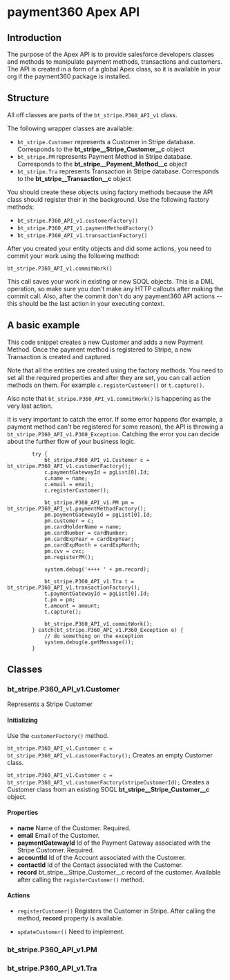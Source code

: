 # payment360 Apex API

## Introduction

The purpose of the Apex API is to provide salesforce developers classes and methods to manipulate payment methods, transactions and customers. The API is created in a form of a global Apex class, so it is available in your org if the payment360 package is installed.

## Structure
All off classes are parts of the `bt_stripe.P360_API_v1` class.

The following wrapper classes are available:

* `bt_stripe.Customer` represents a Customer in Stripe database. Corresponds to the __bt_stripe__Stripe_Customer__c__ object
* `bt_stripe.PM` represents Payment Method in Stripe database. Corresponds to the __bt_stripe__Payment_Method__c__ object
* `bt_stripe.Tra` represents Transaction in Stripe database. Corresponds to the __bt_stripe__Transaction__c__ object

You should create these objects using factory methods because the API class should register their in the background. Use the following factory methods:

* `bt_stripe.P360_API_v1.customerFactory()`
* `bt_stripe.P360_API_v1.paymentMethodFactory()`
* `bt_stripe.P360_API_v1.transactionFactory()`

After you created your entity objects and did some actions, you need to commit your work using the following method:

`bt_stripe.P360_API_v1.commitWork()`

This call saves your work in existing or new SOQL objects. This is a DML operation, so make sure you don't make any HTTP callouts after making the commit call. Also, after the commit don't do any payment360 API actions -- this should be the last action in your executing context.

## A basic example

This code snippet creates a new Customer and adds a new Payment Method. Once the payment method is registered to Stripe, a new Transaction is created and captured.

Note that all the entities are created using the factory methods. You need to set all the required properties and after they are set, you can call action methods on them. For example `c.registerCustomer()` or `t.capture()`.

Also note that `bt_stripe.P360_API_v1.commitWork()` is happening as the very last action.

It is very important to catch the error. If some error happens (for example, a payment method can't be registered for some reason), the API is throwing a `bt_stripe.P360_API_v1.P360_Exception`. Catching the error you can decide about the further flow of your business logic. 


```
		try {
			bt_stripe.P360_API_v1.Customer c = bt_stripe.P360_API_v1.customerFactory();
			c.paymentGatewayId = pgList[0].Id;
			c.name = name;
			c.email = email;
			c.registerCustomer();

			bt_stripe.P360_API_v1.PM pm = bt_stripe.P360_API_v1.paymentMethodFactory();
			pm.paymentGatewayId = pgList[0].Id;
			pm.customer = c;
			pm.cardHolderName = name;
			pm.cardNumber = cardNumber;
			pm.cardExpYear = cardExpYear;
			pm.cardExpMonth = cardExpMonth;
			pm.cvv = cvc;
			pm.registerPM();

			system.debug('++++ ' + pm.record);

			bt_stripe.P360_API_v1.Tra t = bt_stripe.P360_API_v1.transactionFactory();
			t.paymentGatewayId = pgList[0].Id;
			t.pm = pm;
			t.amount = amount;
			t.capture();

			bt_stripe.P360_API_v1.commitWork();
		} catch(bt_stripe.P360_API_v1.P360_Exception e) {
			// do something on the exception
			system.debug(e.getMessage());
		}

```

## Classes

### bt_stripe.P360_API_v1.Customer

Represents a Stripe Customer

#### Initializing

Use the `customerFactory()` method.

`bt_stripe.P360_API_v1.Customer c = bt_stripe.P360_API_v1.customerFactory();`
Creates an empty Customer class.

`bt_stripe.P360_API_v1.Customer c = bt_stripe.P360_API_v1.customerFactory(stripeCustomerId);`
Creates a Customer class from an existing SOQL __bt_stripe__Stripe_Customer__c__ object.

#### Properties

* __name__ Name of the Customer. Required.
* __email__ Email of the Customer.
* __paymentGatewayId__ Id of the Payment Gateway associated with the Stripe Customer. Required.
* __accountId__ Id of the Account associated with the Customer.
* __contactId__ Id of the Contact associated with the Customer.
* __record__ bt_stripe__Stripe_Customer__c record of the customer. Available after calling the `registerCustomer()` method.

#### Actions

* `registerCustomer()` Registers the Customer in Stripe. After calling the method, __record__ property is available.

* `updateCustomer()` Need to implement.




### bt_stripe.P360_API_v1.PM



### bt_stripe.P360_API_v1.Tra















